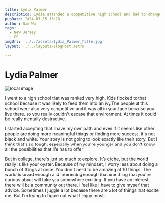 ```yaml
---
title: Lydia Palmer
description: Lydia attended a competitive high school and had to change their mindset once entering college. 
pubDate: 2024-03-15 13:28
author: Sam Wu
tags:
  - New Jersey
  - CS
imgUrl: '../../assets/Lydia_Palmer_Title.jpg'
layout: ../../layouts/BlogPost.astro

---
```

# Lydia Palmer

![local image](../../assets/Lydia_Palmer.JPG)

I went to a high school that was ranked very high. Kids flocked to that school because it was likely to feed them into an ivy.The people at this school were also very competitive and it was all in your face because you live there, so you really couldn't escape that environment. At times it could be really mentally destructive. 

I started accepting that I have my own path and even if it seems like other people are doing more meaningful things or finding more success, it's not black and white. Your story is not going to look exactly like their story. But I think that's so tough, especially when you're younger and you don't know all the possibilities that life has to offer.

But in college, there's just so much to explore. It’s cliche, but the world really is like your oyster. Because of my mindset, I worry less about doing a bunch of things at once. You don't need to be amazing at 10 things. The world is broad enough and interesting enough that one thing that you're curious about will take you somewhere exciting. If you have an interest, there will be a community out there. I feel like I have to give myself that advice. Sometimes I juggle a lot because there are a lot of things that excite me. But I’m trying to figure out what I enjoy most.
